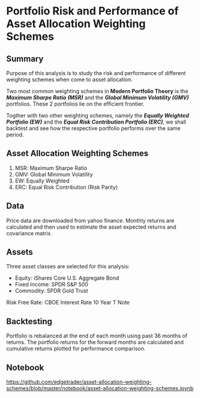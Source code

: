 # Portfolio Risk and Performance of Asset Allocation Weighting Schemes

## Summary
Purpose of this analysis is to study the risk and performance of different weighting schemes when come to asset allocation.  

Two most common weighting schemes in **Modern Portfolio Theory** is the ***Maximum Sharpe Ratio (MSR)*** and the ***Global Minimum Volatility (GMV)*** portfolios.  These 2 portfolios lie on the efficient frontier.  

Togther with two other weighting schemes, namely the ***Equally Weighted Portfolio (EW)*** and the ***Equal Risk Contribution Portfolio (ERC)***, we shall backtest and see how the respective portfolio performs over the same period.

## Asset Allocation Weighting Schemes
1. MSR: Maximum Sharpe Ratio
2. GMV: Global Minimum Volatility
3. EW: Equally Weighted
4. ERC: Equal Risk Contribution (Risk Parity)

## Data
Price data are downloaded from yahoo finance.  Monthly returns are calculated and then used to estimate the asset expected returns and covariance matrix.

## Assets
Three asset classes are selected for this analysis:
- Equity: iShares Core U.S. Aggregate Bond
- Fixed Income: SPDR S&P 500
- Commodity: SPDR Gold Trust

Risk Free Rate: CBOE Interest Rate 10 Year T Note

## Backtesting 
Portfolio is rebalanced at the end of each month using past 36 months of returns.  The portfolio returns for the forward months are calculated and cumulative returns plotted for performance comparison.

## Notebook
https://github.com/edgetrader/asset-allocation-weighting-schemes/blob/master/notebook/asset-allocation-weighting-schemes.ipynb
